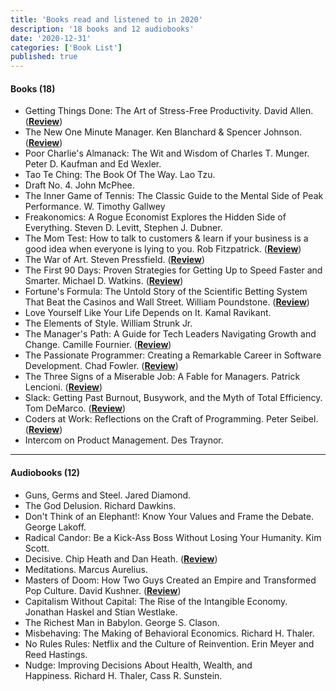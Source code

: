 ```yaml
---
title: 'Books read and listened to in 2020'
description: '18 books and 12 audiobooks'
date: '2020-12-31'
categories: ['Book List']
published: true
---
```


#### Books (18)

- Getting Things Done: The Art of Stress-Free Productivity. David Allen. ([**Review**](/getting-things-done))
- The New One Minute Manager. Ken Blanchard & Spencer Johnson. ([**Review**](/one-minute-manager))
- Poor Charlie's Almanack: The Wit and Wisdom of Charles T. Munger. Peter D. Kaufman and Ed Wexler.
- Tao Te Ching: The Book Of The Way. Lao Tzu.
- Draft No. 4. John McPhee.
- The Inner Game of Tennis: The Classic Guide to the Mental Side of Peak Performance. W. Timothy Gallwey
- Freakonomics: A Rogue Economist Explores the Hidden Side of Everything. Steven D. Levitt, Stephen J. Dubner.
- The Mom Test: How to talk to customers & learn if your business is a good idea when everyone is lying to you. Rob Fitzpatrick. ([**Review**](/the-mom-test))
- The War of Art. Steven Pressfield. ([**Review**](/war-of-art))
- The First 90 Days: Proven Strategies for Getting Up to Speed Faster and Smarter. Michael D. Watkins. ([**Review**](/the-first-90-days))
- Fortune's Formula: The Untold Story of the Scientific Betting System That Beat the Casinos and Wall Street. William Poundstone. ([**Review**](/fortunes-formula))
- Love Yourself Like Your Life Depends on It. Kamal Ravikant.
- The Elements of Style. William Strunk Jr.
- The Manager's Path: A Guide for Tech Leaders Navigating Growth and Change. Camille Fournier. ([**Review**](/the-managers-path))
- The Passionate Programmer: Creating a Remarkable Career in Software Development. Chad Fowler. ([**Review**](/the-passionate-programmer))
- The Three Signs of a Miserable Job: A Fable for Managers. Patrick Lencioni. ([**Review**](/three-sign-of-miserable-job))
- Slack: Getting Past Burnout, Busywork, and the Myth of Total Efficiency. Tom DeMarco. ([**Review**](/slack))
- Coders at Work: Reflections on the Craft of Programming. Peter Seibel. ([**Review**](/coders-at-work))
- Intercom on Product Management. Des Traynor.

---

#### Audiobooks (12)

- Guns, Germs and Steel. Jared Diamond.
- The God Delusion. Richard Dawkins.
- Don't Think of an Elephant!: Know Your Values and Frame the Debate. George Lakoff.
- Radical Candor: Be a Kick-Ass Boss Without Losing Your Humanity. Kim Scott.
- Decisive. Chip Heath and Dan Heath. ([**Review**](/decisive))
- Meditations. Marcus Aurelius.
- Masters of Doom: How Two Guys Created an Empire and Transformed Pop Culture. David Kushner. ([**Review**](/masters-of-doom))
- Capitalism Without Capital: The Rise of the Intangible Economy. Jonathan Haskel and Stian Westlake.
- The Richest Man in Babylon. George S. Clason.
- Misbehaving: The Making of Behavioral Economics. Richard H. Thaler.
- No Rules Rules: Netflix and the Culture of Reinvention. Erin Meyer and Reed Hastings.
- Nudge: Improving Decisions About Health, Wealth, and Happiness. Richard H. Thaler, Cass R. Sunstein.
